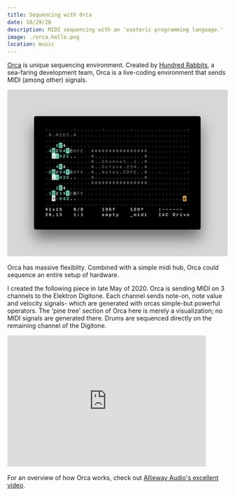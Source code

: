 ```yaml
---
title: Sequencing with Orca
date: 10/29/20
description: MIDI sequencing with an 'esoteric programming language.'
image: ./orca.hello.png
location: music
---
```


[Orca](http://www.hundredrabbits.itch.io/orca) is unique sequencing environment. Created by [Hundred Rabbits](http://100r.co/site/home), a sea-faring development team, Orca is a live-coding environment that sends MIDI (among other) signals.

![*The Orca environment*](./orcasimple.jpg)

Orca has massive flexiblity. Combined with a simple midi hub, Orca could sequence an entire setup of hardware.

I created the following piece in late May of 2020. Orca is sending MIDI on 3 channels to the Elektron Digitone. Each channel sends note-on, note value and velocity signals- which are generated with orcas simple-but powerful operators. The 'pine tree' section of Orca here is merely a visualization; no MIDI signals are generated there. Drums are sequenced directly on the remaining channel of the Digitone.

<iframe width="90%" height="300px" src="https://www.youtube.com/embed/bsTxFKnyLT0" frameborder="0" allow="accelerometer; clipboard-write; encrypted-media; gyroscope; picture-in-picture" allowfullscreen></iframe>

For an overview of how Orca works, check out [Allieway Audio's excellent video](https://www.youtube.com/watch?v=RaI_TuISSJE).
